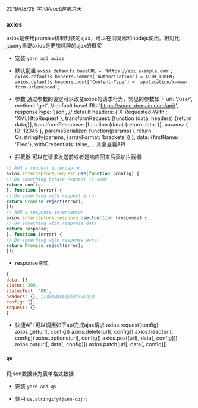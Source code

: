 *2019/08/26 学习React的第六天*

### axios
axios是使用promise机制封装的ajax，可以在浏览器和nodejs使用。相对比jquery来说axios是更加纯粹的ajax的框架

* 安装 
`yarn add axios`

* 默认配置
`axios.defaults.baseURL = 'https://api.example.com';`
`axios.defaults.headers.common['Authorization'] = AUTH_TOKEN;`
`axios.defaults.headers.post['Content-Type'] = 'application/x-www-form-urlencoded';`

* 参数
通过参数的设定可以改变axios的请求行为，常见的参数如下
url: '/user',
method: 'get', // default
baseURL: 'https://some-domain.com/api/',
responseType: 'json', // default
headers: {'X-Requested-With': 'XMLHttpRequest'},
transformRequest: [function (data, headers) {return data;}],
transformResponse: [function (data) {return data; }],
params: { ID: 12345 },
paramsSerializer: function(params) { 
return Qs.stringify(params, {arrayFormat: 'brackets'}) },
data: {firstName: 'Fred'},
withCredentials: false,
… 其余查看API

* 拦截器
可以在请求发送前或者是响应回来后添加拦截器
```javascript
// Add a request interceptor
axios.interceptors.request.use(function (config) { 
// Do something before request is sent 
return config; 
}, function (error) { 
// Do something with request error 
return Promise.reject(error); 
});
// Add a response interceptor
axios.interceptors.response.use(function (response) {
// Do something with response data
return response;
}, function (error) {
// Do something with response error
return Promise.reject(error);
});
```

* response格式
```javascript
{ 
data: {}, 
status: 200, 
statusText: 'OK', 
headers: {}, //服务器端返回的头部信息
config: {}, 
request: {}
}
```

* 快捷API
可以调用如下api完成ajax请求
axios.request(config)
axios.get(url[, config])
axios.delete(url[, config])
axios.head(url[, config])
axios.options(url[, config])
axios.post(url[, data[, config]])
axios.put(url[, data[, config]])
axios.patch(url[, data[, config]])

##### qs
将json数据转为表单格式数据
* 安装
`yarn add qs`

* 使用
`qs.stringify(json-obj);`